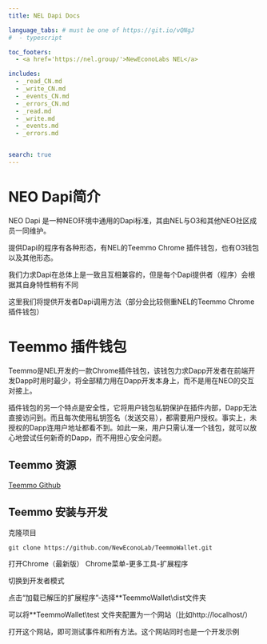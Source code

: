 ```yaml
---
title: NEL Dapi Docs

language_tabs: # must be one of https://git.io/vQNgJ
#  - typescript

toc_footers:
  - <a href='https://nel.group/'>NewEconoLabs NEL</a>

includes:
  - _read_CN.md
  - _write_CN.md
  - _events_CN.md
  - _errors_CN.md
  - _read.md
  - _write.md
  - _events.md
  - _errors.md


search: true
---
```


# NEO Dapi简介

NEO Dapi 是一种NEO环境中通用的Dapi标准，其由NEL与O3和其他NEO社区成员一同维护。

提供Dapi的程序有各种形态，有NEL的Teemmo Chrome 插件钱包，也有O3钱包以及其他形态。

我们力求Dapi在总体上是一致且互相兼容的，但是每个Dapi提供者（程序）会根据其自身特性稍有不同

这里我们将提供开发者Dapi调用方法（部分会比较侧重NEL的Teemmo Chrome 插件钱包）

# Teemmo 插件钱包

Teemmo是NEL开发的一款Chrome插件钱包，该钱包力求Dapp开发者在前端开发Dapp时用时最少，将全部精力用在Dapp开发本身上，而不是用在NEO的交互对接上。

插件钱包的另一个特点是安全性，它将用户钱包私钥保护在插件内部，Dapp无法直接访问到。而且每次使用私钥签名（发送交易），都需要用户授权。事实上，未授权的Dapp连用户地址都看不到。如此一来，用户只需认准一个钱包，就可以放心地尝试任何新奇的Dapp，而不用担心安全问题。

## Teemmo 资源
[Teemmo Github](https://github.com/NewEconoLab/TeemmoWallet)


## Teemmo 安装与开发

克隆项目

```
git clone https://github.com/NewEconoLab/TeemmoWallet.git
```
打开Chrome（最新版）
Chrome菜单-更多工具-扩展程序

切换到开发者模式

点击“加载已解压的扩展程序”-选择**TeemmoWallet\dist文件夹

可以将**TeemmoWallet\test 文件夹配置为一个网站（比如http://localhost/）

打开这个网站，即可测试事件和所有方法。这个网站同时也是一个开发示例
